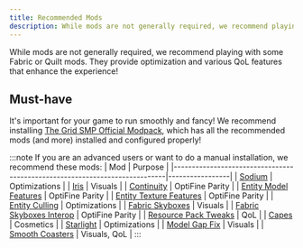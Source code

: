 ```yaml
---
title: Recommended Mods
description: While mods are not generally required, we recommend playing with some Fabric or Quilt mods.
---
```


While mods are not generally required, we recommend playing with some Fabric or Quilt mods. They provide optimization and various QoL features that enhance the experience!

## Must-have
It's important for your game to run smoothly and fancy!
We recommend installing [The Grid SMP Official Modpack](https://modrinth.com/modpack/gsmp-official), which has all the recommended mods (and more) installed and configured properly!


:::note
If you are an advanced users or want to do a manual installation, we recommend these mods:
| Mod                                                                        | Purpose         |
|----------------------------------------------------------------------------|-----------------|
| [Sodium](https://modrinth.com/mod/sodium)                                  | Optimizations   |
| [Iris](https://modrinth.com/mod/iris)                                      | Visuals         |
| [Continuity](https://modrinth.com/mod/continuity)                          | OptiFine Parity |
| [Entity Model Features](https://modrinth.com/mod/entity-model-features)    | OptiFine Parity |
| [Entity Texture Features](https://modrinth.com/mod/entitytexturefeatures)  | OptiFine Parity |
| [Entity Culling](https://modrinth.com/mod/entityculling)                   | Optimizations   |
| [Fabric Skyboxes](https://modrinth.com/mod/fabricskyboxes)                 | Visuals         |
| [Fabric Skyboxes Interop](https://modrinth.com/mod/fabricskyboxes-interop) | OptiFine Parity |
| [Resource Pack Tweaks](https://modrinth.com/mod/resource-pack-tweaks)      | QoL             |
| [Capes](https://modrinth.com/mod/capes)                                    | Cosmetics       |
| [Starlight](https://modrinth.com/mod/starlight)                            | Optimizations   |
| [Model Gap Fix](https://modrinth.com/mod/model-gap-fix)                    | Visuals         |
| [Smooth Coasters](https://modrinth.com/mod/smoothcoasters)                 | Visuals, QoL    |
:::
